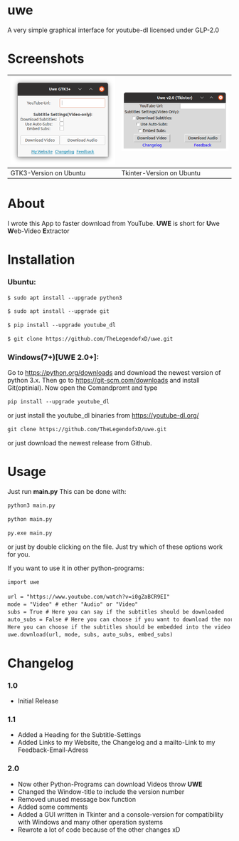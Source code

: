 # uwe
A very simple graphical interface for youtube-dl licensed under GLP-2.0

# Screenshots
|![Screenshot Ubuntu GTK3 with the Yaru-Theme](https://github.com/TheLegendofxD/uwe/blob/main/github_assets/uwe-yaru.png?raw=true)|![Screenshot Ubuntu Tkinter](https://github.com/TheLegendofxD/uwe/blob/main/github_assets/uwe-tk.png?raw=true)|
--- | ---
| GTK3-Version on Ubuntu | Tkinter-Version on Ubuntu |

# About
I wrote this App to faster download from YouTube.
**UWE** is short for **U**we **W**eb-Video **E**xtractor

# Installation
### Ubuntu:
  ```diff
  $ sudo apt install --upgrade python3
  ```
  
  ```diff
  $ sudo apt install --upgrade git
  ```
  
  ```diff
  $ pip install --upgrade youtube_dl
  ```
  ```diff
  $ git clone https://github.com/TheLegendofxD/uwe.git
  ```

### Windows(7+)[UWE 2.0+]:

  Go to https://python.org/downloads and download the newest version of python 3.x.
  Then go to https://git-scm.com/downloads and install Git(optinial).
  Now open the Comandpromt and type
  ```diff
  pip install --upgrade youtube_dl
  ```
  or just install the youtube_dl binaries from https://youtube-dl.org/
  
  ```diff
  git clone https://github.com/TheLegendofxD/uwe.git
  ```
  or just download the newest release from Github.

# Usage
Just run **main.py**
This can be done with:
```diff
python3 main.py
```
```diff
python main.py
```
```diff
py.exe main.py
```

or just by double clicking on the file.
Just try which of these options work for you.

If you want to use it in other python-programs:
```diff
import uwe

url = "https://www.youtube.com/watch?v=i0gZaBCR9EI"
mode = "Video" # ether "Audio" or "Video"
subs = True # Here you can say if the subtitles should be downloaded
auto_subs = False # Here you can choose if you want to download the normal subtitles or the automaticly generated subtitles
Here you can choose if the subtitles should be embedded into the video file. This could cause problems with some video players
uwe.download(url, mode, subs, auto_subs, embed_subs)
``` 
# Changelog
### 1.0
- Initial Release

### 1.1
- Added a Heading for the Subtitle-Settings
- Added Links to my Website, the Changelog and a mailto-Link to my Feedback-Email-Adress

### 2.0
- Now other Python-Programs can download Videos throw **UWE**
- Changed the Window-title to include the version number
- Removed unused message box function
- Added some comments
- Added a GUI written in Tkinter and a console-version for compatibility with Windows and many other operation systems
- Rewrote a lot of code because of the other changes xD
